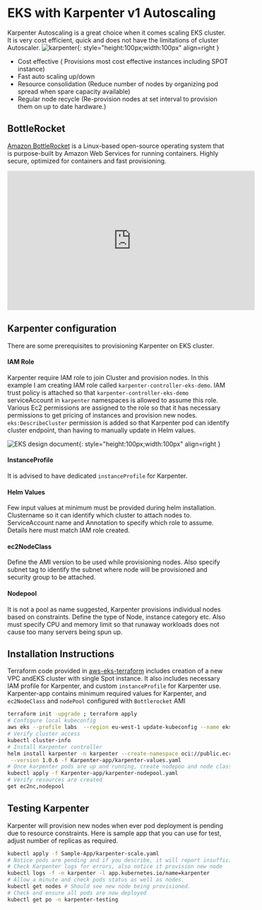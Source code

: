 # EKS with Karpenter v1 Autoscaling


Karpenter Autoscaling is a great choice when it comes scaling EKS cluster. It is very cost efficient, quick and does not have the limitations of cluster Autoscaler. 
![karpenter](https://vettom-images.s3.eu-west-1.amazonaws.com/aws/karpenter.png){: style="height:100px;width:100px" align=right }

- Cost effective ( Provisions most cost effective instances including SPOT instance)
- Fast auto scaling up/down
- Resource consolidation (Reduce number of nodes by organizing pod spread when spare capacity available)
- Regular node recycle (Re-provision nodes at set interval to provision them on up to date hardware.)

## BottleRocket
[Amazon BottleRocket](https://aws.amazon.com/bottlerocket/?amazon-bottlerocket-whats-new.sort-by=item.additionalFields.postDateTime&amazon-bottlerocket-whats-new.sort-order=desc) is a Linux-based open-source operating system that is purpose-built by Amazon Web Services for running containers. Highly secure, optimized for containers and fast provisioning. 

<iframe width="560" height="315" src="https://www.youtube.com/embed/TztGj7lL9o4?si=Ck5HWyI2kKwB8yBr" title="YouTube video player" frameborder="0" allow="accelerometer; autoplay; clipboard-write; encrypted-media; gyroscope; picture-in-picture; web-share" referrerpolicy="strict-origin-when-cross-origin" allowfullscreen></iframe>

## Karpenter configuration
There are some prerequisites to provisioning Karpenter on EKS cluster. 
#### IAM Role
Karpenter require IAM role to join Cluster and provision nodes. In this example I am creating IAM role called `karpenter-controller-eks-demo`. IAM trust policy is attached so that `karpenter-controller-eks-demo` serviceAccount in `karpenter` namespaces is allowed to assume this role. Various Ec2 permissions are assigned to the role so that it has necessary permissions to get pricing of instances and provision new nodes. `eks:DescribeCluster` permission is added so that Karpenter pod can identify cluster endpoint, than having to manually update in Helm values.

![EKS design document ](https://vettom-images.s3.eu-west-1.amazonaws.com/aws/amazon_eks.png){: style="height:100px;width:100px" align=right }

#### InstanceProfile
It is advised to have dedicated `instanceProfile` for Karpenter. 
#### Helm Values
Few input values at minimum must be provided during helm installation. Clustername so it can identify which cluster to attach nodes to. ServiceAccount name and Annotation to specify which role to assume. Details here must match IAM role created.

#### ec2NodeClass
Define the AMI version to be used while provisioning nodes. Also specify subnet tag to identify the subnet where node will be provisioned and security group to be attached.

#### Nodepool
It is not a pool as name suggested, Karpenter provisions individual nodes based on constraints. Define the type of Node, instance category etc. Also must specify CPU and memory limit so that runaway workloads does not cause too many servers being spun up.


## Installation Instructions
Terraform code provided in [aws-eks-terraform](https://github.com/vettom/aws-eks-terraform/tree/main/EKS-Cluster-karpenter-V1) includes creation of a new VPC andEKS cluster with single Spot instance. It also includes necessary IAM profile for Karpenter, and custom `instanceProfile` for Karpenter use. Karpenter-app contains minimum required values for Karpenter, and `ec2NodeClass` and `nodePool` configured with `Bottlerocket` AMI
```bash
terraform init -upgrade ; terraform apply
# Configure local kubeconfig
aws eks --profile labs  --region eu-west-1 update-kubeconfig --name eks-demo
# Verify cluster access
kubectl cluster-info
# Install Karpenter controller
helm install karpenter -n karpenter --create-namespace oci://public.ecr.aws/karpenter/karpenter \
 --version 1.0.6 -f Karpenter-app/karpenter-values.yaml
# Once karpenter pods are up and running, create nodepoo and node class
kubectl apply -f Karpenter-app/karpenter-nodepool.yaml
# Verify resources are created
get ec2nc,nodepool
```

## Testing Karpenter
Karpenter will provision new nodes when ever pod deployment is pending due to resource constraints. Here is sample app that you can use for test, adjust number of replicas as required.

```bash
kubectl apply -f Sample-App/karpenter-scale.yaml
# Notice pods are pending and if you describe, it will report insufficient CPU. 
# Check Karpenter logs for errors, also notice it provision new node
kubectl logs -f -n karpenter -l app.kubernetes.io/name=karpenter
# Allow a minute and check pods status as well as nodes. 
kubectl get nodes # Should see new node being provisioned.
# Check and ensure all pods are now deployed
kubectl get po -n karpenter-testing
```
